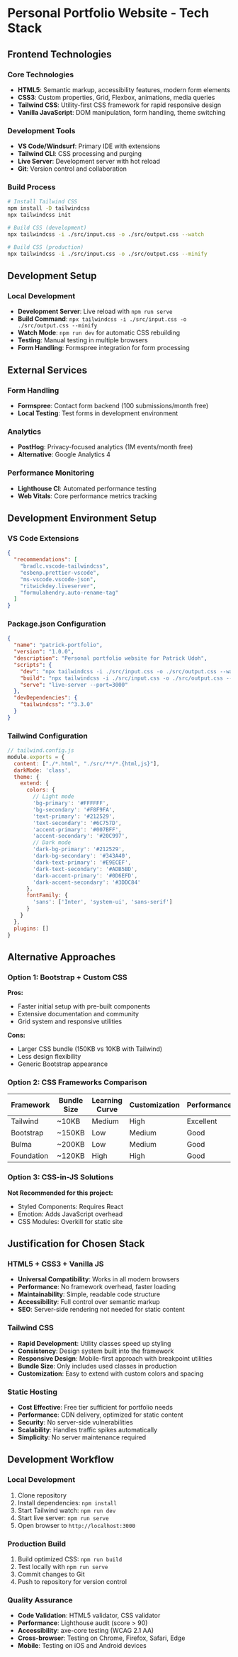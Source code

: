 # Personal Portfolio Website - Tech Stack

## Frontend Technologies

### Core Technologies
- **HTML5**: Semantic markup, accessibility features, modern form elements
- **CSS3**: Custom properties, Grid, Flexbox, animations, media queries
- **Tailwind CSS**: Utility-first CSS framework for rapid responsive design
- **Vanilla JavaScript**: DOM manipulation, form handling, theme switching

### Development Tools
- **VS Code/Windsurf**: Primary IDE with extensions
- **Tailwind CLI**: CSS processing and purging
- **Live Server**: Development server with hot reload
- **Git**: Version control and collaboration

### Build Process
```bash
# Install Tailwind CSS
npm install -D tailwindcss
npx tailwindcss init

# Build CSS (development)
npx tailwindcss -i ./src/input.css -o ./src/output.css --watch

# Build CSS (production)
npx tailwindcss -i ./src/input.css -o ./src/output.css --minify
```

## Development Setup

### Local Development
- **Development Server**: Live reload with `npm run serve`
- **Build Command**: `npx tailwindcss -i ./src/input.css -o ./src/output.css --minify`
- **Watch Mode**: `npm run dev` for automatic CSS rebuilding
- **Testing**: Manual testing in multiple browsers
- **Form Handling**: Formspree integration for form processing

## External Services

### Form Handling
- **Formspree**: Contact form backend (100 submissions/month free)
- **Local Testing**: Test forms in development environment

### Analytics
- **PostHog**: Privacy-focused analytics (1M events/month free)
- **Alternative**: Google Analytics 4

### Performance Monitoring
- **Lighthouse CI**: Automated performance testing
- **Web Vitals**: Core performance metrics tracking

## Development Environment Setup

### VS Code Extensions
```json
{
  "recommendations": [
    "bradlc.vscode-tailwindcss",
    "esbenp.prettier-vscode",
    "ms-vscode.vscode-json",
    "ritwickdey.liveserver",
    "formulahendry.auto-rename-tag"
  ]
}
```

### Package.json Configuration
```json
{
  "name": "patrick-portfolio",
  "version": "1.0.0",
  "description": "Personal portfolio website for Patrick Udoh",
  "scripts": {
    "dev": "npx tailwindcss -i ./src/input.css -o ./src/output.css --watch",
    "build": "npx tailwindcss -i ./src/input.css -o ./src/output.css --minify",
    "serve": "live-server --port=3000"
  },
  "devDependencies": {
    "tailwindcss": "^3.3.0"
  }
}
```

### Tailwind Configuration
```javascript
// tailwind.config.js
module.exports = {
  content: ["./*.html", "./src/**/*.{html,js}"],
  darkMode: 'class',
  theme: {
    extend: {
      colors: {
        // Light mode
        'bg-primary': '#FFFFFF',
        'bg-secondary': '#F8F9FA',
        'text-primary': '#212529',
        'text-secondary': '#6C757D',
        'accent-primary': '#007BFF',
        'accent-secondary': '#20C997',
        // Dark mode
        'dark-bg-primary': '#212529',
        'dark-bg-secondary': '#343A40',
        'dark-text-primary': '#E9ECEF',
        'dark-text-secondary': '#ADB5BD',
        'dark-accent-primary': '#0D6EFD',
        'dark-accent-secondary': '#3DDC84'
      },
      fontFamily: {
        'sans': ['Inter', 'system-ui', 'sans-serif']
      }
    }
  },
  plugins: []
}
```

## Alternative Approaches

### Option 1: Bootstrap + Custom CSS
**Pros:**
- Faster initial setup with pre-built components
- Extensive documentation and community
- Grid system and responsive utilities

**Cons:**
- Larger CSS bundle (150KB vs 10KB with Tailwind)
- Less design flexibility
- Generic Bootstrap appearance

### Option 2: CSS Frameworks Comparison
| Framework | Bundle Size | Learning Curve | Customization | Performance |
|-----------|-------------|----------------|---------------|-------------|
| Tailwind  | ~10KB       | Medium         | High          | Excellent   |
| Bootstrap | ~150KB      | Low            | Medium        | Good        |
| Bulma     | ~200KB      | Low            | Medium        | Good        |
| Foundation| ~120KB      | High           | High          | Good        |

### Option 3: CSS-in-JS Solutions
**Not Recommended for this project:**
- Styled Components: Requires React
- Emotion: Adds JavaScript overhead
- CSS Modules: Overkill for static site

## Justification for Chosen Stack

### HTML5 + CSS3 + Vanilla JS
- **Universal Compatibility**: Works in all modern browsers
- **Performance**: No framework overhead, faster loading
- **Maintainability**: Simple, readable code structure
- **Accessibility**: Full control over semantic markup
- **SEO**: Server-side rendering not needed for static content

### Tailwind CSS
- **Rapid Development**: Utility classes speed up styling
- **Consistency**: Design system built into the framework
- **Responsive Design**: Mobile-first approach with breakpoint utilities
- **Bundle Size**: Only includes used classes in production
- **Customization**: Easy to extend with custom colors and spacing

### Static Hosting
- **Cost Effective**: Free tier sufficient for portfolio needs
- **Performance**: CDN delivery, optimized for static content
- **Security**: No server-side vulnerabilities
- **Scalability**: Handles traffic spikes automatically
- **Simplicity**: No server maintenance required

## Development Workflow

### Local Development
1. Clone repository
2. Install dependencies: `npm install`
3. Start Tailwind watch: `npm run dev`
4. Start live server: `npm run serve`
5. Open browser to `http://localhost:3000`

### Production Build
1. Build optimized CSS: `npm run build`
2. Test locally with `npm run serve`
3. Commit changes to Git
4. Push to repository for version control

### Quality Assurance
- **Code Validation**: HTML5 validator, CSS validator
- **Performance**: Lighthouse audit (score > 90)
- **Accessibility**: axe-core testing (WCAG 2.1 AA)
- **Cross-browser**: Testing on Chrome, Firefox, Safari, Edge
- **Mobile**: Testing on iOS and Android devices

